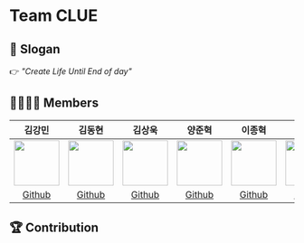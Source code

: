 # Team CLUE 

## 🎈 Slogan
👉 _"Create Life Until End of day"_

## 👨‍👩‍👦‍👦 Members  

김강민|김동현|김상욱|양준혁|이종혁|임경현|임효석|
:-:|:-:|:-:|:-:|:-:|:-:|:-:
<img src='https://user-images.githubusercontent.com/76195885/147217034-9a262d4e-d80a-4d57-a9b9-fb25157e77c9.jpeg' height=80 width=80px></img>|<img src='https://avatars.githubusercontent.com/u/65523228?s=400&u=997d5c63c4c02ce2d535b272567af30b9050df25&v=4' height=80 width=80px></img>|<img src='https://user-images.githubusercontent.com/76195885/147217018-73057671-eee5-4efb-850b-3af6951fdf04.jpeg' height=80 width=80px></img>|<img src='https://user-images.githubusercontent.com/76195885/147216867-4ffcb585-9740-48c2-838a-f1eeb3908d65.jpeg' height=80 width=80px></img>|<img src='https://user-images.githubusercontent.com/76195885/147216683-59af4388-43c9-4f9a-ad23-6384233a94f3.JPG' height=80 width=80px></img>|<img src='https://user-images.githubusercontent.com/76195885/147216609-0fcfe0f8-a5a9-4047-8344-6cce845bc6bd.jpeg' height=80 width=80px></img>|<img src='https://user-images.githubusercontent.com/76195885/147216489-85773d7f-cfa7-4f59-b418-f871aa20deae.png' height=80 width=80px></img>
[Github](https://github.com/Gangsss)|[Github](https://github.com/Kimdongui)|[Github](https://github.com/lswkim)|[Github](https://github.com/surfing2003)|[Github](https://github.com/jonhyuk0922)|[Github](https://github.com/KyungHyunLim)|[Github](https://github.com/limhyoseok)

## 🏆 Contribution  



